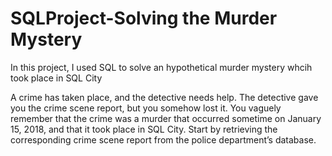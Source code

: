 # SQLProject-Solving the Murder Mystery

In this project, I used SQL to solve an hypothetical murder mystery whcih took place in SQL City

A crime has taken place, and the detective needs help. 
The detective gave you the crime scene report, but you somehow lost it. 
You vaguely remember that the crime was a murder that occurred sometime on January 15, 2018, and that it took place in SQL City. 
Start by retrieving the corresponding crime scene report from the police department’s database. 

